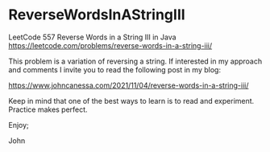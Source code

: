 # ReverseWordsInAStringIII
LeetCode 557 Reverse Words in a String III in Java
https://leetcode.com/problems/reverse-words-in-a-string-iii/

This problem is a variation of reversing a string.
If interested in my approach and comments I invite
you to read the following post in my blog:

https://www.johncanessa.com/2021/11/04/reverse-words-in-a-string-iii/

Keep in mind that one of the best ways to learn is to
read and experiment. Practice makes perfect.

Enjoy;

John
